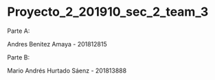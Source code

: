# Proyecto_2_201910_sec_2_team_3
Parte A: 

Andres Benitez Amaya - 201812815

Parte B:

Mario Andrés Hurtado Sáenz - 201813888
